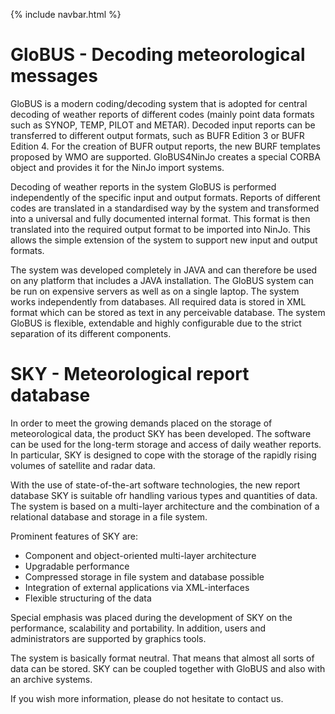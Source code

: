 <link href="style.css" rel="stylesheet">

{% include navbar.html %}

# GloBUS - Decoding meteorological messages
GloBUS is a modern coding/decoding system that is adopted for central decoding of weather reports of different codes (mainly point data formats such as SYNOP, TEMP, PILOT and METAR). Decoded input reports can be transferred to different output formats, such as BUFR Edition 3 or BUFR Edition 4. For the creation of BUFR output reports, the new BURF templates proposed by WMO are supported. GloBUS4NinJo creates a special CORBA object and provides it for the NinJo import systems.

Decoding of weather reports in the system GloBUS is performed independently of the specific input and output formats. Reports of different codes are translated in a standardised way by the system and transformed into a universal and fully documented internal format. This format is then translated into the required output format to be imported into NinJo. This allows the simple extension of the system to support new input and output formats.

The system was developed completely in JAVA and can therefore be used on any platform that includes a JAVA installation. The GloBUS system can be run on expensive servers as well as on a single laptop. The system works independently from databases. All required data is stored in XML format which can be stored as text in any perceivable database. The system GloBUS is flexible, extendable and highly configurable due to the strict separation of its different components. 

# SKY - Meteorological report database

In order to meet the growing demands placed on the storage of meteorological data, the product SKY has been developed. The software can be used for the long-term storage and access of daily weather reports. In particular, SKY is designed to cope with the storage of the rapidly rising volumes of satellite and radar data.

With the use of state-of-the-art software technologies, the new report database SKY is suitable ofr handling various types and quantities of data. The system is based on a multi-layer architecture and the combination of a relational database and storage in a file system.

Prominent features of SKY are:

- Component and object-oriented multi-layer architecture
- Upgradable performance
- Compressed storage in file system and database possible
- Integration of external applications via XML-interfaces
- Flexible structuring of the data

Special emphasis was placed during the development of SKY on the performance, scalability and portability. In addition, users and administrators are supported by graphics tools.

The system is basically format neutral. That means that almost all sorts of data can be stored. SKY can be coupled together with GloBUS and also with an archive systems.

If you wish more information, please do not hesitate to contact us.
